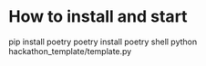 # How to install and start
pip install poetry
poetry install
poetry shell
python hackathon_template/template.py